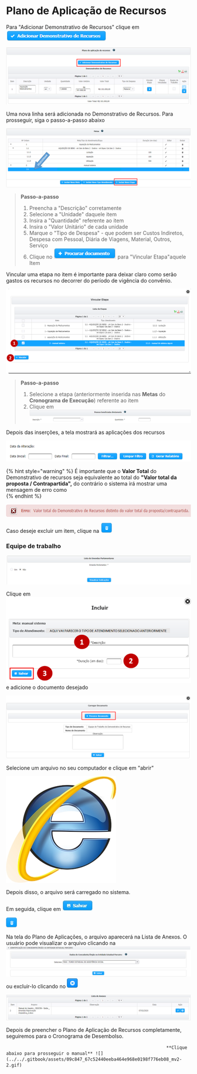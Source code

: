 # Plano de Aplicação de Recursos

Para "Adicionar Demonstrativo de Recursos" clique em ![](../../.gitbook/assets/image%20%28119%29.png) 

![](../../.gitbook/assets/image%20%28142%29.png)

Uma nova linha será adicionada no Demonstrativo de Recursos. Para prosseguir, siga o passo-a-passo abaixo

![](../../.gitbook/assets/image%20%2837%29.png)

> **Passo-a-passo**
>
> 1. Preencha a "Descrição" corretamente
> 2. Selecione a "Unidade" daquele item
> 3. Insira a "Quantidade" referente ao item
> 4. Insira o "Valor Unitário" de cada unidade
> 5. Marque o "Tipo de Despesa" - que podem ser Custos Indiretos, Despesa com Pessoal, Diária de Viagens, Material, Outros, Serviço
> 6. Clique no ![](../../.gitbook/assets/image%20%2850%29.png) para "Vincular Etapa"aquele Item

Vincular uma etapa no item é importante para deixar claro como serão gastos os recursos no decorrer do período de vigência do convênio.

![](../../.gitbook/assets/image%20%28112%29.png)

> **Passo-a-passo**
>
> 1. Selecione a etapa \(anteriormente inserida nas **Metas** do **Cronograma de Execução**\) referente ao item
> 2. Clique em ![](../../.gitbook/assets/image%20%2838%29.png)

Depois das inserções, a tela mostrará as aplicações dos recursos

![](../../.gitbook/assets/image%20%2853%29.png)

{% hint style="warning" %}
É importante que o **Valor Total** do Demonstrativo de recursos seja equivalente ao total do **"Valor total da proposta / Contrapartida",** do contrário o sistema irá mostrar uma mensagem de erro como   
{% endhint %}

![](../../.gitbook/assets/image%20%28107%29.png)

Caso deseje excluir um item, clique na ![](../../.gitbook/assets/image%20%28154%29.png) 

### Equipe de trabalho

![](../../.gitbook/assets/image%20%2844%29.png)

Clique em ![](../../.gitbook/assets/image%20%2893%29.png) e adicione o documento desejado

![](../../.gitbook/assets/image%20%28121%29.png)

Selecione um arquivo no seu computador e clique em "abrir"

![](../../.gitbook/assets/image%20%2825%29.png)

Depois disso, o arquivo será carregado no sistema.

Em seguida, clique em ![](../../.gitbook/assets/icone_salvar.jpg) 

![](../../.gitbook/assets/image%20%2848%29.png)

Na tela do Plano de Aplicações, o arquivo aparecerá na Lista de Anexos. O usuário pode visualizar o arquivo clicando na ![](../../.gitbook/assets/image%20%2877%29.png) ou excluir-lo clicando no ![](../../.gitbook/assets/image%20%28173%29.png) 

![](../../.gitbook/assets/image%20%28127%29.png)

Depois de preencher o Plano de Aplicação de Recursos completamente, seguiremos para o Cronograma de Desembolso. 

                                                                 **Clique abaixo para prosseguir o manual** ![](../../.gitbook/assets/09c847_67c52440eeba464e968e0198f776eb08_mv2-2.gif) 

